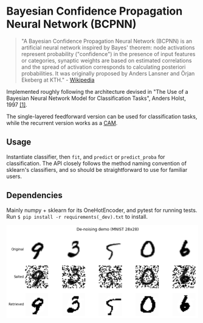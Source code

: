 # Bayesian Confidence Propagation Neural Network (BCPNN)

> "A Bayesian Confidence Propagation Neural Network (BCPNN) is an artificial neural network inspired by Bayes' theorem: node activations represent probability ("confidence") in the presence of input features or categories, synaptic weights are based on estimated correlations and the spread of activation corresponds to calculating posteriori probabilities. It was originally proposed by Anders Lansner and Örjan Ekeberg at KTH." - [Wikipedia](https://en.wikipedia.org/wiki/Bcpnn)

Implemented roughly following the architecture devised in  "The Use of a Bayesian Neural Network Model for Classification Tasks", Anders Holst, 1997 [[1]](http://citeseerx.ist.psu.edu/viewdoc/download?doi=10.1.1.218.4318&rep=rep1&type=pdf).

The single-layered feedforward version can be used for classification tasks, while the recurrent version works as a [CAM](https://en.wikipedia.org/wiki/Content-addressable_memory).

## Usage
Instantiate classifier, then `fit`, and `predict` or `predict_proba` for classification. The API closely follows the method naming convention of sklearn's classifiers, and so should be straightforward to use for familiar users.

## Dependencies
Mainly numpy + sklearn for its OneHotEncoder, and pytest for running tests. Run `$ pip install -r requirements(_dev).txt` to install.

![Denoising demo](denoising_demo.png?raw=true)

